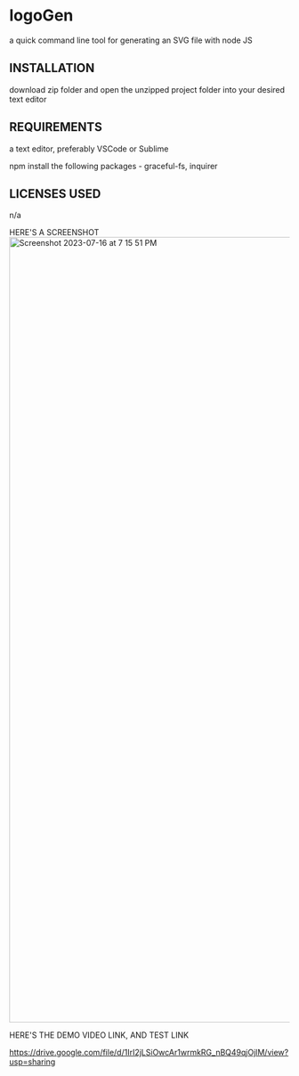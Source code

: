 # logoGen
a quick command line tool for generating an SVG file with node JS


INSTALLATION
------------
download zip folder and open the unzipped project folder into your desired text editor 


REQUIREMENTS
------------
a text editor, preferably VSCode or Sublime

npm install the following packages - graceful-fs, inquirer 


LICENSES USED
-------------
n/a


HERE'S A SCREENSHOT 
<img width="1411" alt="Screenshot 2023-07-16 at 7 15 51 PM" src="https://github.com/TannerRhines/logoGen/assets/129781576/95204e75-8d74-4903-988c-05a91f40ed01">


HERE'S THE DEMO VIDEO LINK, AND TEST LINK

https://drive.google.com/file/d/1IrI2jLSiOwcAr1wrmkRG_nBQ49qjOjlM/view?usp=sharing
